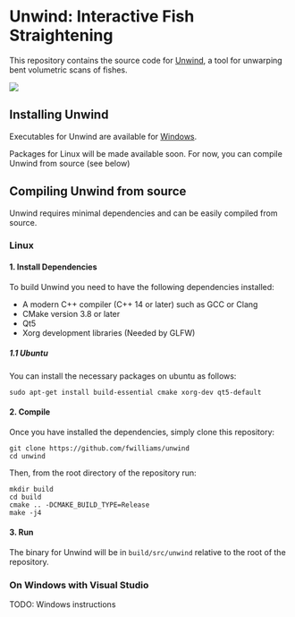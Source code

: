 # Unwind: Interactive Fish Straightening

This repository contains the source code for [Unwind](https://arxiv.org/abs/1904.04890), a tool for unwarping bent volumetric scans of fishes.

![](https://github.com/fwilliams/unwind/blob/master/img/teaser.png)

## Installing Unwind
Executables for Unwind are available for [Windows](https://drive.google.com/open?id=1sMOADLW4UndNcVG1y5wLlFNg16LJLoGY). 

Packages for Linux will be made available soon. For now, you can compile Unwind from source (see below)

## Compiling Unwind from source
Unwind requires minimal dependencies and can be easily compiled from source.


### Linux

#### 1. Install Dependencies
To build Unwind you need to have the following dependencies installed:
* A modern C++ compiler (C++ 14 or later) such as GCC or Clang
* CMake version 3.8 or later
* Qt5 
* Xorg development libraries (Needed by GLFW)
##### 1.1 Ubuntu
You can install the necessary packages on ubuntu as follows:
```
sudo apt-get install build-essential cmake xorg-dev qt5-default
```

#### 2. Compile
Once you have installed the dependencies, simply clone this repository:
```
git clone https://github.com/fwilliams/unwind
cd unwind
```

Then, from the root directory of the repository run:
```
mkdir build
cd build
cmake .. -DCMAKE_BUILD_TYPE=Release
make -j4
```

#### 3. Run
The binary for Unwind will be in `build/src/unwind` relative to the root of the repository.

### On Windows with Visual Studio
TODO: Windows instructions

